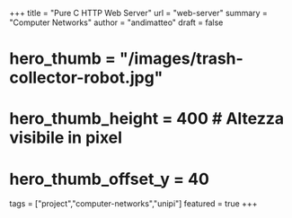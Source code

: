 +++
title = "Pure C HTTP Web Server"
url = "web-server"
summary = "Computer Networks"
author = "andimatteo"
draft = false
# hero_thumb = "/images/trash-collector-robot.jpg"
# hero_thumb_height = 400        # Altezza visibile in pixel
# hero_thumb_offset_y = 40
tags = ["project","computer-networks","unipi"]
featured = true
+++
